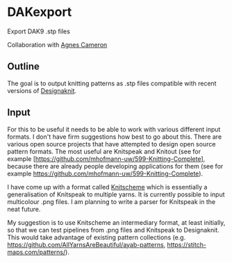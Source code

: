 # DAKexport
Export DAK9 .stp files

Collaboration with [Agnes Cameron](https://github.com/agnescameron)

## Outline

The goal is to output knitting patterns as .stp files compatible with recent
versions of [Designaknit](https://softbyte.co.uk/).

## Input

For this to be useful it needs to be able to work with various different input
formats. I don't have firm suggestions how best to go about this. There are
various open source projects that have attempted to design open source pattern
formats. The most useful are Knitspeak and Knitout (see for example
[https://github.com/mhofmann-uw/599-Knitting-Complete], because there are
already people developing applications for them (see for example
https://github.com/mhofmann-uw/599-Knitting-Complete).

I have come up with a format called [Knitscheme](https://github.com/t0mpr1c3/knitscheme)
which is essentially a generalisation of Knitspeak to multiple yarns. It is
currently possible to input multicolour .png files. I am planning to write a parser
for Knitspeak in the neat future.

My suggestion is to use Knitscheme an intermediary format, at least initially, 
so that we can test pipelines from .png files and Knitspeak to Designaknit. This
would take advantage of existing pattern collections
(e.g. https://github.com/AllYarnsAreBeautiful/ayab-patterns, https://stitch-maps.com/patterns/).

